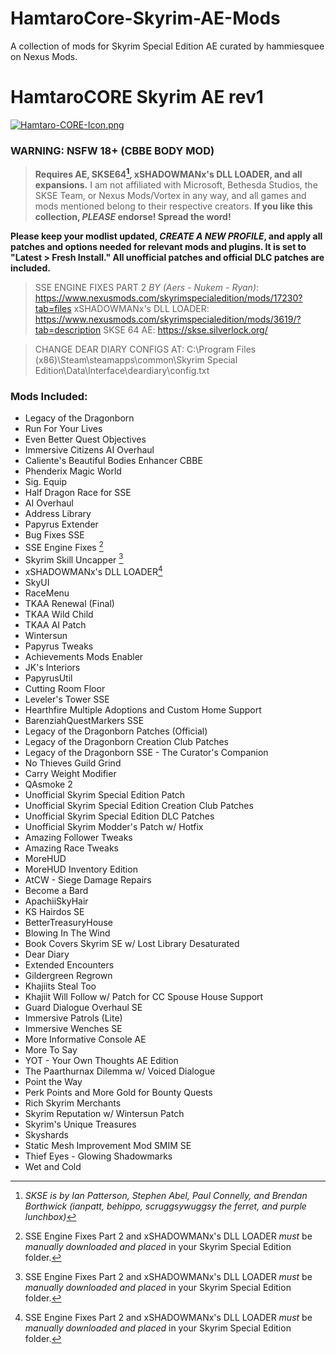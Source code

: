 # HamtaroCore-Skyrim-AE-Mods
A collection of mods for Skyrim Special Edition AE curated by hammiesquee on Nexus Mods.
# HamtaroCORE Skyrim AE rev1

[![Hamtaro-CORE-Icon.png](https://i.postimg.cc/sD8vvvg0/Hamtaro-CORE-Icon.png)](https://postimg.cc/7f3xRP7g)



### WARNING: NSFW 18+ (CBBE BODY MOD)

>**Requires AE, SKSE64[^2], 
xSHADOWMANx's DLL LOADER, and all expansions.**
I am not affiliated with Microsoft, Bethesda Studios, the SKSE Team, or Nexus Mods/Vortex in any way, and all games and mods mentioned belong to their respective creators.
**If you like this collection, *PLEASE* endorse! Spread the word!**

**Please keep your modlist updated, *CREATE A NEW PROFILE*, and apply all patches and options needed for relevant mods and plugins. It is set to 
"Latest > Fresh Install." All unofficial patches and official DLC patches are included.**

>SSE ENGINE FIXES PART 2 *BY* *(Aers - Nukem - Ryan)*:
https://www.nexusmods.com/skyrimspecialedition/mods/17230?tab=files
xSHADOWMANx's DLL LOADER: 
https://www.nexusmods.com/skyrimspecialedition/mods/3619/?tab=description
SKSE 64 AE:
https://skse.silverlock.org/


> CHANGE DEAR DIARY CONFIGS AT: C:\Program Files (x86)\Steam\steamapps\common\Skyrim Special Edition\Data\Interface\deardiary\config.txt




### Mods Included:
- Legacy of the Dragonborn
- Run For Your Lives
- Even Better Quest Objectives
- Immersive Citizens AI Overhaul
- Caliente's Beautiful Bodies Enhancer CBBE
- Phenderix Magic World
- Sig. Equip
- Half Dragon Race for SSE
- AI Overhaul
- Address Library
- Papyrus Extender
- Bug Fixes SSE
- SSE Engine Fixes [^3]
- Skyrim Skill Uncapper [^3]
- xSHADOWMANx's DLL LOADER[^3]
- SkyUI
- RaceMenu
- TKAA Renewal (Final)
- TKAA Wild Child
- TKAA AI Patch
- Wintersun
- Papyrus Tweaks
- Achievements Mods Enabler
- JK's Interiors
- PapyrusUtil
- Cutting Room Floor
- Leveler's Tower SSE
- Hearthfire Multiple Adoptions and Custom Home Support
- BarenziahQuestMarkers SSE
- Legacy of the Dragonborn Patches (Official)
- Legacy of the Dragonborn Creation Club Patches
- Legacy of the Dragonborn SSE - The Curator's Companion
- No Thieves Guild Grind
- Carry Weight Modifier
- QAsmoke 2
- Unofficial Skyrim Special Edition Patch
- Unofficial Skyrim Special Edition Creation Club Patches
- Unofficial Skyrim Special Edition DLC Patches
- Unofficial Skyrim Modder's Patch w/ Hotfix
- Amazing Follower Tweaks
- Amazing Race Tweaks
- MoreHUD
- MoreHUD Inventory Edition
- AtCW - Siege Damage Repairs
- Become a Bard
- ApachiiSkyHair
- KS Hairdos SE
- BetterTreasuryHouse
- Blowing In The Wind
- Book Covers Skyrim SE w/ Lost Library Desaturated
- Dear Diary
- Extended Encounters
- Gildergreen Regrown
- Khajiits Steal Too
- Khajiit Will Follow w/ Patch for CC Spouse House Support
- Guard Dialogue Overhaul SE
- Immersive Patrols (Lite)
- Immersive Wenches SE
- More Informative Console AE
- More To Say
- YOT - Your Own Thoughts AE Edition
- The Paarthurnax Dilemma w/ Voiced Dialogue
- Point the Way
- Perk Points and More Gold for Bounty Quests
- Rich Skyrim Merchants
- Skyrim Reputation w/ Wintersun Patch
- Skyrim's Unique Treasures
- Skyshards
- Static Mesh Improvement Mod SMIM SE
- Thief Eyes - Glowing Shadowmarks
- Wet and Cold


[^3]: SSE Engine Fixes Part 2 and xSHADOWMANx's DLL LOADER *must* be *manually downloaded and placed* in your Skyrim Special Edition folder.

[^2]: *SKSE is by Ian Patterson, Stephen Abel, Paul Connelly, and Brendan Borthwick (ianpatt, behippo, scruggsywuggsy the ferret, and purple lunchbox)*

